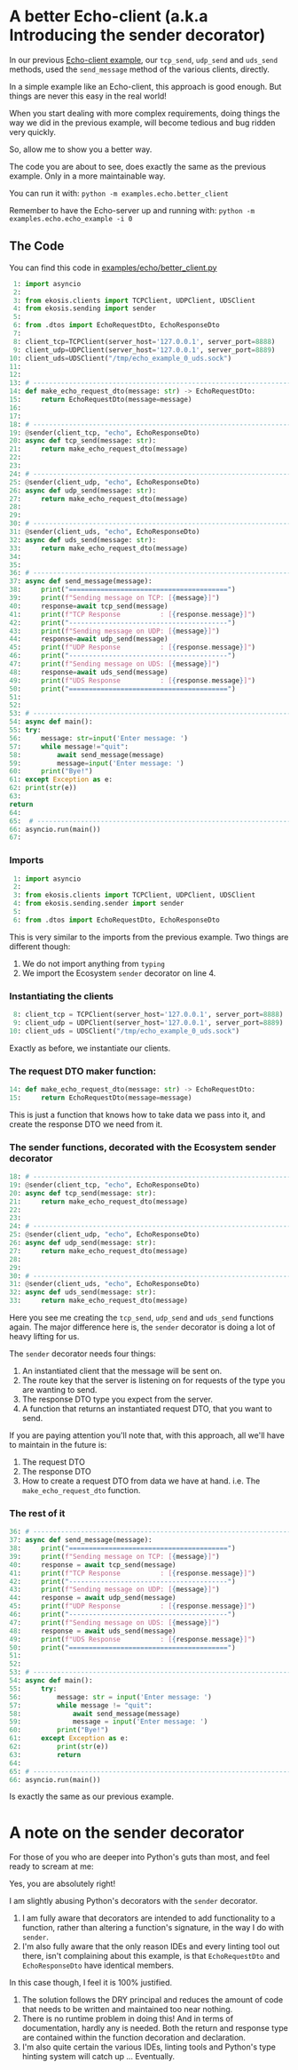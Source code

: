 # A better Echo-client (a.k.a Introducing the sender decorator)

In our previous [Echo-client example](./client.md), our `tcp_send`, `udp_send` and `uds_send` methods, used the `send_message` method of the various clients, directly.

In a simple example like an Echo-client, this approach is good enough. But things are never this easy in the real world!

When you start dealing with more complex requirements, doing things the way we did in the previous example, will become tedious and bug ridden very quickly.

So, allow me to show you a better way.

The code you are about to see, does exactly the same as the previous example. Only in a more maintainable way.

You can run it with: `python -m examples.echo.better_client`

Remember to have the Echo-server up and running with: `python -m examples.echo.echo_example -i 0`

## The Code
You can find this code in [examples/echo/better_client.py](../../../examples/echo/better_client.py)

```python
 1: import asyncio
 2:
 3: from ekosis.clients import TCPClient, UDPClient, UDSClient
 4: from ekosis.sending import sender
 5:
 6: from .dtos import EchoRequestDto, EchoResponseDto
 7:
 8: client_tcp=TCPClient(server_host='127.0.0.1', server_port=8888)
 9: client_udp=UDPClient(server_host='127.0.0.1', server_port=8889)
10: client_uds=UDSClient("/tmp/echo_example_0_uds.sock")
11:
12:
13: # --------------------------------------------------------------------------------
14: def make_echo_request_dto(message: str) -> EchoRequestDto:
15:     return EchoRequestDto(message=message)
16:
17:
18: # --------------------------------------------------------------------------------
19: @sender(client_tcp, "echo", EchoResponseDto)
20: async def tcp_send(message: str):
21:     return make_echo_request_dto(message)
22:
23:
24: # --------------------------------------------------------------------------------
25: @sender(client_udp, "echo", EchoResponseDto)
26: async def udp_send(message: str):
27:     return make_echo_request_dto(message)
28:
29:
30: # --------------------------------------------------------------------------------
31: @sender(client_uds, "echo", EchoResponseDto)
32: async def uds_send(message: str):
33:     return make_echo_request_dto(message)
34:
35:
36: # --------------------------------------------------------------------------------
37: async def send_message(message):
38:     print("========================================")
39:     print(f"Sending message on TCP: [{message}]")
40:     response=await tcp_send(message)
41:     print(f"TCP Response          : [{response.message}]")
42:     print("----------------------------------------")
43:     print(f"Sending message on UDP: [{message}]")
44:     response=await udp_send(message)
45:     print(f"UDP Response          : [{response.message}]")
46:     print("----------------------------------------")
47:     print(f"Sending message on UDS: [{message}]")
48:     response=await uds_send(message)
49:     print(f"UDS Response          : [{response.message}]")
50:     print("========================================")
51:
52:
53: # --------------------------------------------------------------------------------
54: async def main():
55: try:
56:     message: str=input('Enter message: ')
57:     while message!="quit":
58:         await send_message(message)
59:         message=input('Enter message: ')
60:     print("Bye!")
61: except Exception as e:
62: print(str(e))
63:
return
64:
65:  # --------------------------------------------------------------------------------
66: asyncio.run(main())
67:
```

### Imports

```python
 1: import asyncio
 2: 
 3: from ekosis.clients import TCPClient, UDPClient, UDSClient
 4: from ekosis.sending.sender import sender
 5: 
 6: from .dtos import EchoRequestDto, EchoResponseDto
```

This is very similar to the imports from the previous example.
Two things are different though:
1. We do not import anything from `typing`
2. We import the Ecosystem `sender` decorator on line 4.

### Instantiating the clients
```python
 8: client_tcp = TCPClient(server_host='127.0.0.1', server_port=8888)
 9: client_udp = UDPClient(server_host='127.0.0.1', server_port=8889)
10: client_uds = UDSClient("/tmp/echo_example_0_uds.sock")
```

Exactly as before, we instantiate our clients.

### The request DTO maker function:
```python
14: def make_echo_request_dto(message: str) -> EchoRequestDto:
15:     return EchoRequestDto(message=message)
```

This is just a function that knows how to take data we pass into it, and create the response DTO we need from it.

### The sender functions, decorated with the Ecosystem sender decorator
```python
18: # --------------------------------------------------------------------------------
19: @sender(client_tcp, "echo", EchoResponseDto)
20: async def tcp_send(message: str):
21:     return make_echo_request_dto(message)
22: 
23: 
24: # --------------------------------------------------------------------------------
25: @sender(client_udp, "echo", EchoResponseDto)
26: async def udp_send(message: str):
27:     return make_echo_request_dto(message)
28: 
29: 
30: # --------------------------------------------------------------------------------
31: @sender(client_uds, "echo", EchoResponseDto)
32: async def uds_send(message: str):
33:     return make_echo_request_dto(message)
```

Here you see me creating the `tcp_send`, `udp_send` and `uds_send` functions again.
The major difference here is, the `sender` decorator is doing a lot of heavy lifting for us.

The `sender` decorator needs four things:
1. An instantiated client that the message will be sent on.
2. The route key that the server is listening on for requests of the type you are wanting to send.
3. The response DTO type you expect from the server.
4. A function that returns an instantiated request DTO, that you want to send.

If you are paying attention you'll note that, with this approach, all we'll have to maintain in the future is:
1. The request DTO
2. The response DTO
3. How to create a request DTO from data we have at hand. i.e. The `make_echo_request_dto` function.

### The rest of it
```python
36: # --------------------------------------------------------------------------------
37: async def send_message(message):
38:     print("========================================")
39:     print(f"Sending message on TCP: [{message}]")
40:     response = await tcp_send(message)
41:     print(f"TCP Response          : [{response.message}]")
42:     print("----------------------------------------")
43:     print(f"Sending message on UDP: [{message}]")
44:     response = await udp_send(message)
45:     print(f"UDP Response          : [{response.message}]")
46:     print("----------------------------------------")
47:     print(f"Sending message on UDS: [{message}]")
48:     response = await uds_send(message)
49:     print(f"UDS Response          : [{response.message}]")
50:     print("========================================")
51: 
52: 
53: # --------------------------------------------------------------------------------
54: async def main():
55:     try:
56:         message: str = input('Enter message: ')
57:         while message != "quit":
58:             await send_message(message)
59:             message = input('Enter message: ')
60:         print("Bye!")
61:     except Exception as e:
62:         print(str(e))
63:         return
64: 
65: # --------------------------------------------------------------------------------
66: asyncio.run(main())
```

Is exactly the same as our previous example.

# A note on the sender decorator
For those of you who are deeper into Python's guts than most, and feel ready to scream at me:

Yes, you are absolutely right!

I am slightly abusing Python's decorators with the `sender` decorator.

1. I am fully aware that decorators are intended to add functionality to a function, rather than altering a function's signature, in the way I do with `sender`.
2. I'm also fully aware that the only reason IDEs and every linting tool out there, isn't complaining about this example, is that 
`EchoRequestDto` and `EchoResponseDto` have identical members.

In this case though, I feel it is 100% justified.

1. The solution follows the DRY principal and reduces the amount of code that needs to be written and maintained too near nothing.
2. There is no runtime problem in doing this! And in terms of documentation, hardly any is needed. Both the return and response type are contained within the function decoration and declaration.
3. I'm also quite certain the various IDEs, linting tools and Python's type hinting system will catch up ... Eventually.
